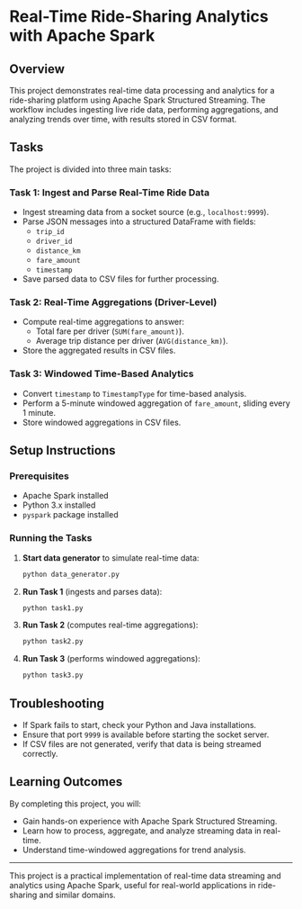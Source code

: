 # Real-Time Ride-Sharing Analytics with Apache Spark

## Overview
This project demonstrates real-time data processing and analytics for a ride-sharing platform using Apache Spark Structured Streaming. The workflow includes ingesting live ride data, performing aggregations, and analyzing trends over time, with results stored in CSV format.

## Tasks
The project is divided into three main tasks:

### Task 1: Ingest and Parse Real-Time Ride Data
- Ingest streaming data from a socket source (e.g., `localhost:9999`).
- Parse JSON messages into a structured DataFrame with fields:
  - `trip_id`
  - `driver_id`
  - `distance_km`
  - `fare_amount`
  - `timestamp`
- Save parsed data to CSV files for further processing.

### Task 2: Real-Time Aggregations (Driver-Level)
- Compute real-time aggregations to answer:
  - Total fare per driver (`SUM(fare_amount)`).
  - Average trip distance per driver (`AVG(distance_km)`).
- Store the aggregated results in CSV files.

### Task 3: Windowed Time-Based Analytics
- Convert `timestamp` to `TimestampType` for time-based analysis.
- Perform a 5-minute windowed aggregation of `fare_amount`, sliding every 1 minute.
- Store windowed aggregations in CSV files.

## Setup Instructions

### Prerequisites
- Apache Spark installed
- Python 3.x installed
- `pyspark` package installed

### Running the Tasks
1. **Start data generator** to simulate real-time data:
   ```bash
   python data_generator.py
   ```
2. **Run Task 1** (ingests and parses data):
   ```bash
   python task1.py
   ```
3. **Run Task 2** (computes real-time aggregations):
   ```bash
   python task2.py
   ```
4. **Run Task 3** (performs windowed aggregations):
   ```bash
   python task3.py
   ```

## Troubleshooting
- If Spark fails to start, check your Python and Java installations.
- Ensure that port `9999` is available before starting the socket server.
- If CSV files are not generated, verify that data is being streamed correctly.

## Learning Outcomes
By completing this project, you will:
- Gain hands-on experience with Apache Spark Structured Streaming.
- Learn how to process, aggregate, and analyze streaming data in real-time.
- Understand time-windowed aggregations for trend analysis.

---
This project is a practical implementation of real-time data streaming and analytics using Apache Spark, useful for real-world applications in ride-sharing and similar domains.


